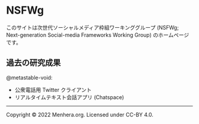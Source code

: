 # NSFWg

このサイトは次世代ソーシャルメディア枠組ワーキンググループ (NSFWg; Next-generation Social-media Frameworks Working Group) のホームページです。

## 過去の研究成果

@metastable-void:

- 公衆電話用 Twitter クライアント
- リアルタイムテキスト会話アプリ (Chatspace)

------

Copyright &copy; 2022 Menhera.org. Licensed under CC-BY 4.0.
